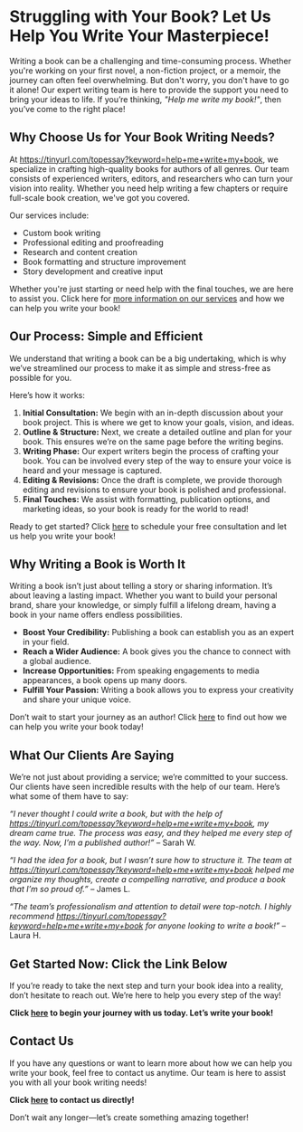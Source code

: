 # Struggling with Your Book? Let Us Help You Write Your Masterpiece!

Writing a book can be a challenging and time-consuming process. Whether you're working on your first novel, a non-fiction project, or a memoir, the journey can often feel overwhelming. But don't worry, you don't have to go it alone! Our expert writing team is here to provide the support you need to bring your ideas to life. If you’re thinking, _"Help me write my book!"_, then you’ve come to the right place!

## Why Choose Us for Your Book Writing Needs?

At https://tinyurl.com/topessay?keyword=help+me+write+my+book, we specialize in crafting high-quality books for authors of all genres. Our team consists of experienced writers, editors, and researchers who can turn your vision into reality. Whether you need help writing a few chapters or require full-scale book creation, we've got you covered.

Our services include:

- Custom book writing
- Professional editing and proofreading
- Research and content creation
- Book formatting and structure improvement
- Story development and creative input

Whether you're just starting or need help with the final touches, we are here to assist you. Click here for [more information on our services](https://tinyurl.com/topessay?keyword=help+me+write+my+book) and how we can help you write your book!

## Our Process: Simple and Efficient

We understand that writing a book can be a big undertaking, which is why we’ve streamlined our process to make it as simple and stress-free as possible for you.

Here’s how it works:

1. **Initial Consultation:** We begin with an in-depth discussion about your book project. This is where we get to know your goals, vision, and ideas.
2. **Outline & Structure:** Next, we create a detailed outline and plan for your book. This ensures we’re on the same page before the writing begins.
3. **Writing Phase:** Our expert writers begin the process of crafting your book. You can be involved every step of the way to ensure your voice is heard and your message is captured.
4. **Editing & Revisions:** Once the draft is complete, we provide thorough editing and revisions to ensure your book is polished and professional.
5. **Final Touches:** We assist with formatting, publication options, and marketing ideas, so your book is ready for the world to read!

Ready to get started? Click [here](https://tinyurl.com/topessay?keyword=help+me+write+my+book) to schedule your free consultation and let us help you write your book!

## Why Writing a Book is Worth It

Writing a book isn’t just about telling a story or sharing information. It’s about leaving a lasting impact. Whether you want to build your personal brand, share your knowledge, or simply fulfill a lifelong dream, having a book in your name offers endless possibilities.

- **Boost Your Credibility:** Publishing a book can establish you as an expert in your field.
- **Reach a Wider Audience:** A book gives you the chance to connect with a global audience.
- **Increase Opportunities:** From speaking engagements to media appearances, a book opens up many doors.
- **Fulfill Your Passion:** Writing a book allows you to express your creativity and share your unique voice.

Don’t wait to start your journey as an author! Click [here](https://tinyurl.com/topessay?keyword=help+me+write+my+book) to find out how we can help you write your book today!

## What Our Clients Are Saying

We’re not just about providing a service; we’re committed to your success. Our clients have seen incredible results with the help of our team. Here’s what some of them have to say:

_“I never thought I could write a book, but with the help of https://tinyurl.com/topessay?keyword=help+me+write+my+book, my dream came true. The process was easy, and they helped me every step of the way. Now, I’m a published author!”_ – Sarah W.

_“I had the idea for a book, but I wasn’t sure how to structure it. The team at https://tinyurl.com/topessay?keyword=help+me+write+my+book helped me organize my thoughts, create a compelling narrative, and produce a book that I’m so proud of.”_ – James L.

_“The team’s professionalism and attention to detail were top-notch. I highly recommend https://tinyurl.com/topessay?keyword=help+me+write+my+book for anyone looking to write a book!”_ – Laura H.

## Get Started Now: Click the Link Below

If you’re ready to take the next step and turn your book idea into a reality, don’t hesitate to reach out. We’re here to help you every step of the way!

**Click [here](https://tinyurl.com/topessay?keyword=help+me+write+my+book) to begin your journey with us today. Let’s write your book!**

## Contact Us

If you have any questions or want to learn more about how we can help you write your book, feel free to contact us anytime. Our team is here to assist you with all your book writing needs!

**Click [here](https://tinyurl.com/topessay?keyword=help+me+write+my+book) to contact us directly!**

Don’t wait any longer—let’s create something amazing together!
